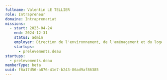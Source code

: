 ```yaml
---
fullname: Valentin LE TELLIER
role: Intrapreneur
domaine: Intraprenariat
missions:
  - start: 2023-04-24
    end: 2024-12-31
    status: admin
    employer: Direction de l'environnement, de l'aménagement et du logement de La Réunion
    startups:
      - prelevements.deau
startups:
  - prelevements.deau
memberType: beta
uuid: f6a17d56-a876-41e7-b243-86ad9af86385
---
```

